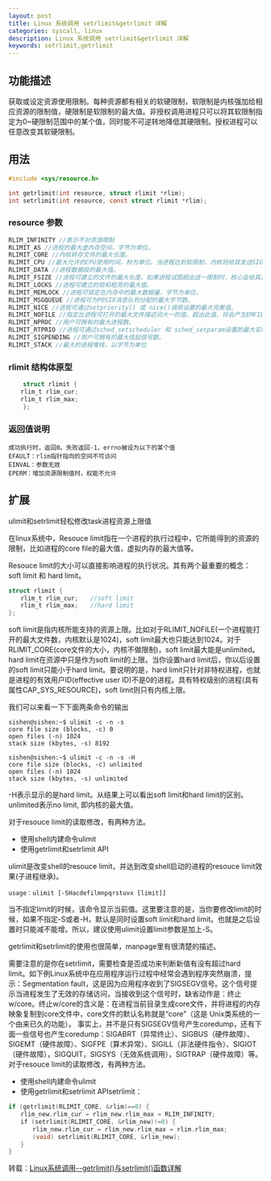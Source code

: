 ```yaml
---
layout: post
title: Linux 系统调用 setrlimit&getrlimit 详解
categories: syscall, linux
description: Linux 系统调用 setrlimit&getrlimit 详解
keywords: setrlimit,getrlimit 
---
```


## 功能描述
获取或设定资源使用限制。每种资源都有相关的软硬限制，软限制是内核强加给相应资源的限制值，硬限制是软限制的最大值。非授权调用进程只可以将其软限制指定为0~硬限制范围中的某个值，同时能不可逆转地降低其硬限制。授权进程可以任意改变其软硬限制。

## 用法
```c
#include <sys/resource.h>

int getrlimit(int resource, struct rlimit *rlim);
int setrlimit(int resource, const struct rlimit *rlim);
```

### resource 参数
```c
RLIM_INFINITY //表示不对资源限制
RLIMIT_AS //进程的最大虚内存空间，字节为单位。
RLIMIT_CORE //内核转存文件的最大长度。
RLIMIT_CPU //最大允许的CPU使用时间，秒为单位。当进程达到软限制，内核将给其发送SIGXCPU信号，这一信号的默认行为是终止进程的执行。然而，可以捕捉信号，处理句柄可将控制返回给主程序。如果进程继续耗费CPU时间，核心会以每秒一次的频率给其发送SIGXCPU信号，直到达到硬限制，那时将给进程发送 SIGKILL信号终止其执行。
RLIMIT_DATA //进程数据段的最大值。
RLIMIT_FSIZE //进程可建立的文件的最大长度。如果进程试图超出这一限制时，核心会给其发送SIGXFSZ信号，默认情况下将终止进程的执行。
RLIMIT_LOCKS //进程可建立的锁和租赁的最大值。
RLIMIT_MEMLOCK //进程可锁定在内存中的最大数据量，字节为单位。
RLIMIT_MSGQUEUE //进程可为POSIX消息队列分配的最大字节数。
RLIMIT_NICE //进程可通过setpriority() 或 nice()调用设置的最大完美值。
RLIMIT_NOFILE //指定比进程可打开的最大文件描述词大一的值，超出此值，将会产生EMFILE错误。
RLIMIT_NPROC //用户可拥有的最大进程数。
RLIMIT_RTPRIO //进程可通过sched_setscheduler 和 sched_setparam设置的最大实时优先级。
RLIMIT_SIGPENDING //用户可拥有的最大挂起信号数。
RLIMIT_STACK //最大的进程堆栈，以字节为单位
```

### rlimit 结构体原型
```c
    struct rlimit {
　　rlim_t rlim_cur;
　　rlim_t rlim_max;
    };
```

### 返回值说明
```text
成功执行时，返回0。失败返回-1，errno被设为以下的某个值
EFAULT：rlim指针指向的空间不可访问
EINVAL：参数无效
EPERM：增加资源限制值时，权能不允许
```

## 扩展
ulimit和setrlimit轻松修改task进程资源上限值

在linux系统中，Resouce limit指在一个进程的执行过程中，它所能得到的资源的限制，比如进程的core file的最大值，虚拟内存的最大值等。

Resouce limit的大小可以直接影响进程的执行状况。其有两个最重要的概念：soft limit 和 hard limit。
```c
struct rlimit {
　　rlim_t rlim_cur;　　//soft limit
　　rlim_t rlim_max;　　//hard limit
};
```
soft limit是指内核所能支持的资源上限。比如对于RLIMIT_NOFILE(一个进程能打开的最大文件数，内核默认是1024)，soft limit最大也只能达到1024。对于RLIMIT_CORE(core文件的大小，内核不做限制)，soft limit最大能是unlimited。
hard limit在资源中只是作为soft limit的上限。当你设置hard limit后，你以后设置的soft limit只能小于hard limit。要说明的是，hard limit只针对非特权进程，也就是进程的有效用户ID(effective user ID)不是0的进程。具有特权级别的进程(具有属性CAP_SYS_RESOURCE)，soft limit则只有内核上限。

我们可以来看一下下面两条命令的输出
```shell
sishen@sishen:~$ ulimit -c -n -s
core file size (blocks, -c) 0
open files (-n) 1024
stack size (kbytes, -s) 8192

sishen@sishen:~$ ulimit -c -n -s -H
core file size (blocks, -c) unlimited
open files (-n) 1024
stack size (kbytes, -s) unlimited
```
-H表示显示的是hard limit。从结果上可以看出soft limit和hard limit的区别。unlimited表示no limit, 即内核的最大值。


对于resouce limit的读取修改，有两种方法。

* 使用shell内建命令ulimit
* 使用getrlimit和setrlimit API

ulimit是改变shell的resouce limit，并达到改变shell启动的进程的resouce limit效果(子进程继承)。

`usage：ulimit [-SHacdefilmnpqrstuvx [limit]]`

当不指定limit的时候，该命令显示当前值。这里要注意的是，当你要修改limit的时候，如果不指定-S或者-H，默认是同时设置soft limit和hard limit。也就是之后设置时只能减不能增。所以，建议使用ulimit设置limit参数是加上-S。

getrlimit和setrlimit的使用也很简单，manpage里有很清楚的描述。

需要注意的是你在setrlimit，需要检查是否成功来判断新值有没有超过hard limit。如下例Linux系统中在应用程序运行过程中经常会遇到程序突然崩溃，提示：Segmentation fault，这是因为应用程序收到了SIGSEGV信号。这个信号提示当进程发生了无效的存储访问，当接收到这个信号时，缺省动作是：终止w/core。终止w/core的含义是：在进程当前目录生成core文件，并将进程的内存映象复制到core文件中，core文件的默认名称就是“core”（这是 Unix类系统的一个由来已久的功能）。
事实上，并不是只有SIGSEGV信号产生coredump，还有下面一些信号也产生coredump：SIGABRT（异常终止）、SIGBUS（硬件故障）、SIGEMT（硬件故障）、SIGFPE（算术异常）、SIGILL（非法硬件指令）、SIGIOT（硬件故障），SIGQUIT，SIGSYS（无效系统调用），SIGTRAP（硬件故障）等。
对于resouce limit的读取修改，有两种方法。

* 使用shell内建命令ulimit
* 使用getrlimit和setrlimit APIsetrlimit：
```c
if (getrlimit(RLIMIT_CORE, &rlim)==0) {
　　rlim_new.rlim_cur = rlim_new.rlim_max = RLIM_INFINITY;
　　if (setrlimit(RLIMIT_CORE, &rlim_new)!=0) {
　　　　rlim_new.rlim_cur = rlim_new.rlim_max = rlim.rlim_max;
　　　　(void) setrlimit(RLIMIT_CORE, &rlim_new);
　　}
}
```
 
转载：[Linux系统调用--getrlimit()与setrlimit()函数详解](https://www.cnblogs.com/hustquan/archive/2012/04/01/2428128.html)
